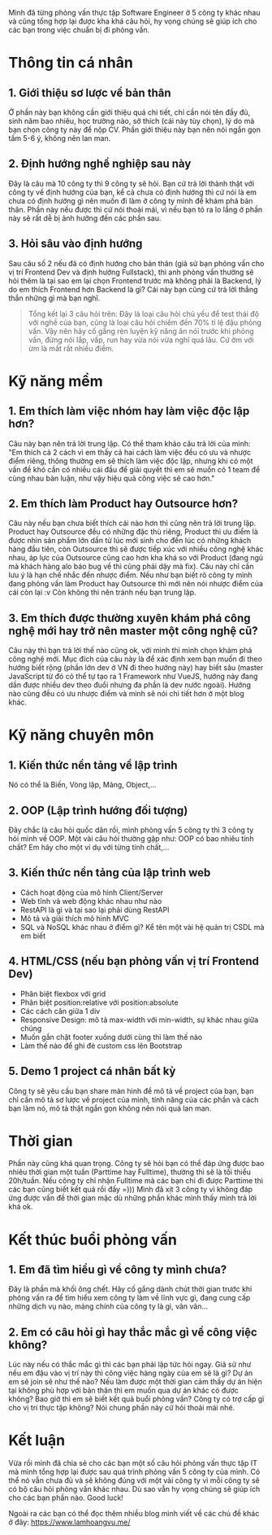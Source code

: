 Mình đã từng phỏng vấn thực tập Software Engineer ở 5 công ty khác nhau và cũng tổng hợp lại được kha khá câu hỏi, hy vọng chúng sẽ giúp ích cho các bạn trong việc chuẩn bị đi phỏng vấn.
# Thông tin cá nhân
## 1. Giới thiệu sơ lược về bản thân
Ở phần này bạn không cần giới thiệu quá chi tiết, chỉ cần nói tên đầy đủ, sinh năm bao nhiêu, học trường nào, sở thích (cái này tùy chọn), lý do mà bạn chọn công ty này để nộp CV. Phần giới thiệu này bạn nên nói ngắn gọn tầm 5-6 ý, không nên lan man.
## 2. Định hướng nghề nghiệp sau này
Đây là câu mà 10 công ty thì 9 công ty sẽ hỏi. Bạn cứ trả lời thành thật với công ty về định hướng của bạn, kể cả chưa có định hướng thì cứ nói là em chưa có định hướng gì nên muốn đi làm ở công ty mình để khám phá bản thân. Phần này nếu được thì cứ nói thoải mái, vì nếu bạn tỏ ra lo lắng ở phần này sẽ rất dễ bị ảnh hưởng đến các phần sau.
## 3. Hỏi sâu vào định hướng
Sau câu số 2 nếu đã có định hướng cho bản thân (giả sử bạn phỏng vấn cho vị trí Frontend Dev và định hướng Fullstack), thì anh phỏng vấn thường sẽ hỏi thêm là tại sao em lại chọn Frontend trước mà không phải là Backend, lý do em thích Frontend hơn Backend là gì? Cái này bạn cũng cứ trả lời thẳng thắn những gì mà bạn nghĩ.
> Tổng kết lại 3 câu hỏi trên: Đây là loại câu hỏi chủ yếu để test thái độ với nghề của bạn, cũng là loại câu hỏi chiếm đến 70% tỉ lệ đậu phỏng vấn. Vậy nên hãy cố gắng rèn luyện kỹ năng ăn nói trước khi phỏng vấn, đừng nói lắp, vấp, run hay vừa nói vừa nghĩ quá lâu. Cứ ờm với ừm là mất rất nhiều điểm.

# Kỹ năng mềm
## 1. Em thích làm việc nhóm hay làm việc độc lập hơn?
Câu này bạn nên trả lời trung lập. Có thể tham khảo câu trả lời của mình: "Em thích cả 2 cách vì em thấy cả hai cách làm việc đều có ưu và nhược điểm riêng, thông thường em sẽ thích làm việc độc lập, nhưng khi có một vấn đề khó cần có nhiều cái đầu để giải quyết thì em sẽ muốn có 1 team để cùng nhau bàn luận, như vậy hiệu quả công việc sẽ cao hơn."

## 2. Em thích làm Product hay Outsource hơn?
Câu này nếu bạn chưa biết thích cái nào hơn thì cũng nên trả lời trung lập. Product hay Outsource đều có những đặc thù riêng, Product thì ưu điểm là được nhìn sản phẩm lớn dần từ lúc mới sinh cho đến lúc có những khách hàng đầu tiên, còn Outsource thì sẽ được tiếp xúc với nhiều công nghệ khác nhau, áp lực của Outsource cũng cao hơn kha khá so với Product (đang ngủ mà khách hàng alo báo bug về thì cũng phải dậy mà fix). Câu này chỉ cần lưu ý là hạn chế nhắc đến nhược điểm. Nếu như bạn biết rõ công ty mình đang phỏng vấn làm Product hay Outsource thì mới nên nói nhược điểm của cái còn lại :v Còn không thì nên tránh nếu bạn trung lập.

## 3. Em thích được thường xuyên khám phá công nghệ mới hay trở nên master một công nghệ cũ?
Câu này thì bạn trả lời thế nào cũng ok, với mình thì mình chọn khám phá công nghệ mới. Mục đích của câu này là để xác định xem bạn muốn đi theo hướng biết rộng (phần lớn dev ở VN đi theo hướng này) hay biết sâu (master JavaScript từ đó có thể tự tạo ra 1 Framework như VueJS, hướng này đang dần được nhiều dev theo đuổi nhưng đa phần là dev nước ngoài). Hướng nào cũng đều có ưu nhược điểm và mình sẽ nói chi tiết hơn ở một blog khác.
 
# Kỹ năng chuyên môn
## 1. Kiến thức nền tảng về lập trình
Nó có thể là Biến, Vòng lặp, Mảng, Object,...
## 2. OOP (Lập trình hướng đối tượng)
Đây chắc là câu hỏi quốc dân rồi, mình phỏng vấn 5 công ty thì 3 công ty hỏi mình về OOP. Một vài câu hỏi thường gặp như: OOP có bao nhiêu tính chất? Em hãy cho một ví dụ với từng tính chất,...
## 3. Kiến thức nền tảng của lập trình web
* Cách hoạt động của mô hình Client/Server
* Web tĩnh và web động khác nhau như nào
* RestAPI là gì và tại sao lại phải dùng RestAPI
* Mô tả và giải thích mô hình MVC
* SQL và NoSQL khác nhau ở điểm gì? Kể tên một vài hệ quản trị CSDL mà em biết
## 4. HTML/CSS (nếu bạn phỏng vấn vị trí Frontend Dev)
* Phân biệt flexbox với grid
* Phân biệt position:relative với position:absolute
* Các cách căn giữa 1 div
* Responsive Design: mô tả max-width với min-width, sự khác nhau giữa chúng
* Muốn gắn chặt footer xuống dưới cùng thì làm thế nào
* Làm thế nào để ghi đè custom css lên Bootstrap
## 5. Demo 1 project cá nhân bất kỳ
Công ty sẽ yêu cầu bạn share màn hình để mô tả về project của bạn, bạn chỉ cần mô tả sơ lược về project của mình, tính năng của các phần và cách bạn làm nó, mô tả thật ngắn gọn không nên nói quá lan man.

# Thời gian
Phần này cũng khá quan trọng. Công ty sẽ hỏi bạn có thể đáp ứng được bao nhiêu thời gian một tuần (Parttime hay Fulltime), thường thì sẽ là tối thiểu 20h/tuần. Nếu công ty chỉ nhận Fulltime mà các bạn chỉ đi được Parttime thì các bạn cũng biết kết quả rồi đấy =))) Mình đã xịt 3 công ty vì không đáp ứng được vấn đề thời gian mặc dù những phần khác mình thấy mình trả lời khá ok.
# Kết thúc buổi phỏng vấn
## 1. Em đã tìm hiểu gì về công ty mình chưa?
Đây là phần mà khối ông chết. Hãy cố gắng dành chút thời gian trước khi phỏng vấn ra để tìm hiểu xem công ty làm về lĩnh vực gì, đang cung cấp những dịch vụ nào, mảng chính của công ty là gì, vân vân...
## 2. Em có câu hỏi gì hay thắc mắc gì về công việc không?
Lúc này nếu có thắc mắc gì thì các bạn phải lập tức hỏi ngay. Giả sử như nếu em đậu vào vị trí này thì công việc hàng ngày của em sẽ là gì? Dự án em sẽ join sẽ như thế nào? Nếu làm được một thời gian cảm thấy dự án hiện tại không phù hợp với bản thân thì em muốn qua dự án khác có được không? Bao giờ thì em sẽ biết kết quả buổi phỏng vấn? Công ty có trợ cấp gì cho vị trí thực tập không? Nói chung phần này cứ hỏi thoải mái nhé.
# Kết luận
Vừa rồi mình đã chia sẻ cho các bạn một số câu hỏi phỏng vấn thực tập IT mà mình tổng hợp lại được sau quá trình phỏng vấn 5 công ty của mình. Có thể nó vẫn chưa đủ và sẽ không đúng với một vài công ty vì mỗi công ty sẽ có bộ câu hỏi phỏng vấn khác nhau. Dù sao vẫn hy vọng chúng sẽ giúp ích cho các bạn phần nào. Good luck!

Ngoài ra các bạn có thể đọc thêm nhiều blog mình viết về các chủ đề khác ở đây: https://www.lamhoangvu.me/